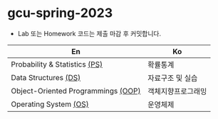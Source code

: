 # gcu-spring-2023

- Lab 또는 Homework 코드는 제출 마감 후 커밋합니다.

|En|Ko|
|-----|-----|
|Probability & Statistics [(PS)](./PS) |확률통계|
|Data Structures [(DS)](./DS) |자료구조 및 실습|
|Object-Oriented Programmings [(OOP)](./OOP) |객체지향프로그래밍|
|Operating System [(OS)](./OS) |운영체제|
